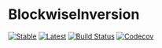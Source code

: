# BlockwiseInversion

[![Stable](https://img.shields.io/badge/docs-stable-blue.svg)](https://djsegal.github.io/BlockwiseInversion.jl/stable)
[![Latest](https://img.shields.io/badge/docs-latest-blue.svg)](https://djsegal.github.io/BlockwiseInversion.jl/latest)
[![Build Status](https://travis-ci.com/djsegal/BlockwiseInversion.jl.svg?branch=master)](https://travis-ci.com/djsegal/BlockwiseInversion.jl)
[![Codecov](https://codecov.io/gh/djsegal/BlockwiseInversion.jl/branch/master/graph/badge.svg)](https://codecov.io/gh/djsegal/BlockwiseInversion.jl)
